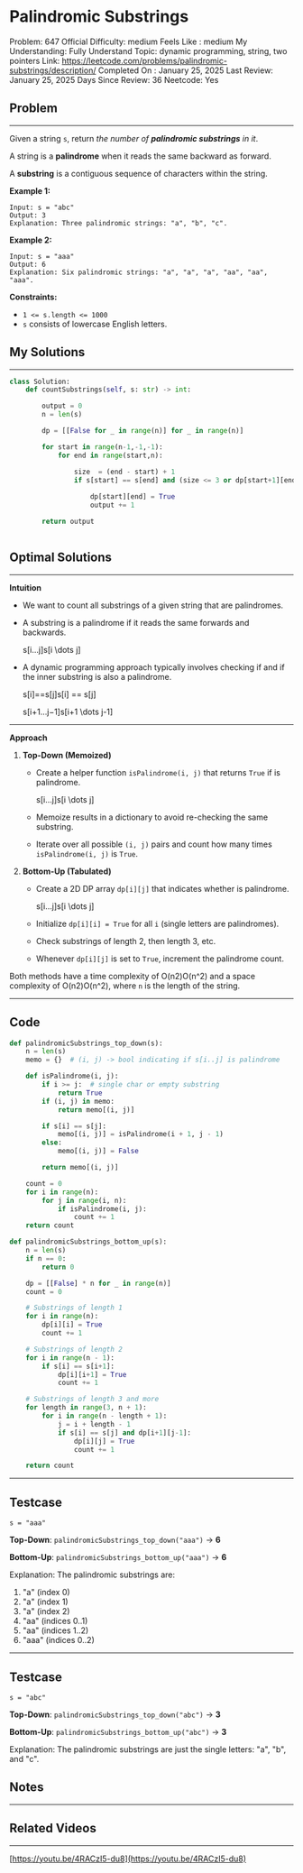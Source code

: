 # Palindromic Substrings

Problem: 647
Official Difficulty: medium
Feels Like : medium
My Understanding: Fully Understand
Topic: dynamic programming, string, two pointers
Link: https://leetcode.com/problems/palindromic-substrings/description/
Completed On : January 25, 2025
Last Review: January 25, 2025
Days Since Review: 36
Neetcode: Yes

## Problem

---

Given a string `s`, return *the number of **palindromic substrings** in it*.

A string is a **palindrome** when it reads the same backward as forward.

A **substring** is a contiguous sequence of characters within the string.

**Example 1:**

```
Input: s = "abc"
Output: 3
Explanation: Three palindromic strings: "a", "b", "c".
```

**Example 2:**

```
Input: s = "aaa"
Output: 6
Explanation: Six palindromic strings: "a", "a", "a", "aa", "aa", "aaa".
```

**Constraints:**

- `1 <= s.length <= 1000`
- `s` consists of lowercase English letters.

## My Solutions

---

```python
class Solution:
    def countSubstrings(self, s: str) -> int:

        output = 0
        n = len(s)

        dp = [[False for _ in range(n)] for _ in range(n)]

        for start in range(n-1,-1,-1):
            for end in range(start,n):

                size  = (end - start) + 1
                if s[start] == s[end] and (size <= 3 or dp[start+1][end-1] == True):
                    
                    dp[start][end] = True
                    output += 1

        return output
```

```python

```

## Optimal Solutions

---

**Intuition**

- We want to count all substrings of a given string that are palindromes.
- A substring  is a palindrome if it reads the same forwards and backwards.
    
    s[i…j]s[i \dots j]
    
- A dynamic programming approach typically involves checking if  and if the inner substring  is also a palindrome.
    
    s[i]==s[j]s[i] == s[j]
    
    s[i+1…j−1]s[i+1 \dots j-1]
    

---

**Approach**

1. **Top-Down (Memoized)**
    - Create a helper function `isPalindrome(i, j)` that returns `True` if  is palindrome.
        
        s[i…j]s[i \dots j]
        
    - Memoize results in a dictionary to avoid re-checking the same substring.
    - Iterate over all possible `(i, j)` pairs and count how many times `isPalindrome(i, j)` is `True`.
2. **Bottom-Up (Tabulated)**
    - Create a 2D DP array `dp[i][j]` that indicates whether  is palindrome.
        
        s[i…j]s[i \dots j]
        
    - Initialize `dp[i][i] = True` for all `i` (single letters are palindromes).
    - Check substrings of length 2, then length 3, etc.
    - Whenever `dp[i][j]` is set to `True`, increment the palindrome count.

Both methods have a time complexity of O(n2)O(n^2) and a space complexity of O(n2)O(n^2), where `n` is the length of the string.

---

## Code

```python
def palindromicSubstrings_top_down(s):
    n = len(s)
    memo = {}  # (i, j) -> bool indicating if s[i..j] is palindrome

    def isPalindrome(i, j):
        if i >= j:  # single char or empty substring
            return True
        if (i, j) in memo:
            return memo[(i, j)]

        if s[i] == s[j]:
            memo[(i, j)] = isPalindrome(i + 1, j - 1)
        else:
            memo[(i, j)] = False

        return memo[(i, j)]

    count = 0
    for i in range(n):
        for j in range(i, n):
            if isPalindrome(i, j):
                count += 1
    return count

def palindromicSubstrings_bottom_up(s):
    n = len(s)
    if n == 0:
        return 0

    dp = [[False] * n for _ in range(n)]
    count = 0

    # Substrings of length 1
    for i in range(n):
        dp[i][i] = True
        count += 1

    # Substrings of length 2
    for i in range(n - 1):
        if s[i] == s[i+1]:
            dp[i][i+1] = True
            count += 1

    # Substrings of length 3 and more
    for length in range(3, n + 1):
        for i in range(n - length + 1):
            j = i + length - 1
            if s[i] == s[j] and dp[i+1][j-1]:
                dp[i][j] = True
                count += 1

    return count

```

---

## Testcase

```
s = "aaa"

```

**Top-Down**: `palindromicSubstrings_top_down("aaa")` → **6**

**Bottom-Up**: `palindromicSubstrings_bottom_up("aaa")` → **6**

Explanation: The palindromic substrings are:

1. "a" (index 0)
2. "a" (index 1)
3. "a" (index 2)
4. "aa" (indices 0..1)
5. "aa" (indices 1..2)
6. "aaa" (indices 0..2)

---

## Testcase

```
s = "abc"

```

**Top-Down**: `palindromicSubstrings_top_down("abc")` → **3**

**Bottom-Up**: `palindromicSubstrings_bottom_up("abc")` → **3**

Explanation: The palindromic substrings are just the single letters: "a", "b", and "c".

## Notes

---

 

## Related Videos

---

[https://youtu.be/4RACzI5-du8](https://youtu.be/4RACzI5-du8)